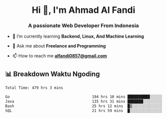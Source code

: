 <h1 align="center">Hi 👋, I'm Ahmad Al Fandi</h1>
<h3 align="center">A passionate Web Developer From Indonesia</h3>

- 🌱 I’m currently learning **Backend, Linux, And Machine Learning**

- 💬 Ask me about **Freelance and Programming**

- 📫 How to reach me **<alfandi0857@gmail.com>**


## 📊 Breakdown Waktu Ngoding

<!--START_SECTION:waka-->

```txt
Total Time: 479 hrs 3 mins

Go                                     194 hrs 10 mins ██████████░░░░░░░░░░░░░░░   40.17 %
Java                                   135 hrs 31 mins ███████░░░░░░░░░░░░░░░░░░   28.04 %
Bash                                   25 hrs 12 mins  █▒░░░░░░░░░░░░░░░░░░░░░░░   05.21 %
SQL                                    21 hrs 59 mins  █░░░░░░░░░░░░░░░░░░░░░░░░   04.55 %
```

<!--END_SECTION:waka-->
